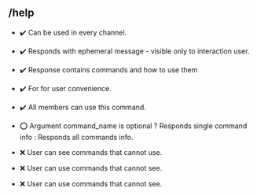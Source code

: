 ## /help

- :heavy_check_mark: Can be used in every channel.
- :heavy_check_mark: Responds with ephemeral message - visible only to interaction user.
- :heavy_check_mark: Response contains commands and how to use them
- :heavy_check_mark: For for user convenience.
- :heavy_check_mark: All members can use this command.

- :o: Argument command_name is optional ? Responds single command info : Responds all commands info.

- :x: User can see commands that cannot use.
- :x: User can use commands that cannot see.
- :x: User can use commands that cannot see.